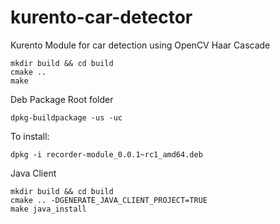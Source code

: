 # kurento-car-detector
Kurento Module for car detection using OpenCV Haar Cascade

```linux
mkdir build && cd build
cmake ..
make
```

Deb Package
Root folder
```linux
dpkg-buildpackage -us -uc
```

To install:

```linux
dpkg -i recorder-module_0.0.1~rc1_amd64.deb
```

Java Client

```linux
mkdir build && cd build
cmake .. -DGENERATE_JAVA_CLIENT_PROJECT=TRUE
make java_install
```
